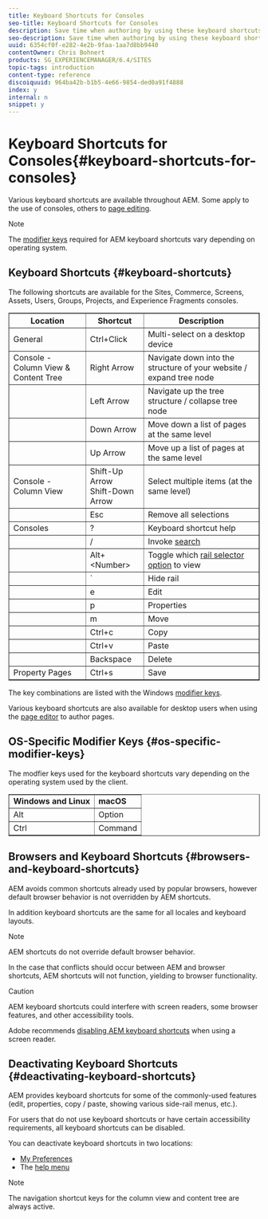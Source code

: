 ```yaml
---
title: Keyboard Shortcuts for Consoles
seo-title: Keyboard Shortcuts for Consoles
description: Save time when authoring by using these keyboard shortcuts
seo-description: Save time when authoring by using these keyboard shortcuts
uuid: 6354cf0f-e282-4e2b-9faa-1aa7d8bb9440
contentOwner: Chris Bohnert
products: SG_EXPERIENCEMANAGER/6.4/SITES
topic-tags: introduction
content-type: reference
discoiquuid: 964ba42b-b1b5-4e66-9854-ded0a91f4888
index: y
internal: n
snippet: y
---
```


# Keyboard Shortcuts for Consoles{#keyboard-shortcuts-for-consoles}

Various keyboard shortcuts are available throughout AEM. Some apply to the use of consoles, others to [page editing](../../../sites/authoring/using/page-authoring-keyboard-shortcuts.md).

>[!NOTE]
>
>The [modifier keys](../../../sites/authoring/using/keyboard-shortcuts.md#os-specific-modifier-keys) required for AEM keyboard shortcuts vary depending on operating system.

## Keyboard Shortcuts {#keyboard-shortcuts}

The following shortcuts are available for the Sites, Commerce, Screens, Assets, Users, Groups, Projects, and Experience Fragments consoles.

<table border="1" cellpadding="1" cellspacing="0" width="100%"> 
 <tbody>
  <tr>
   <th>Location</th> 
   <th>Shortcut</th> 
   <th>Description</th> 
  </tr>
  <tr>
   <td>General</td> 
   <td><span class="kbd">Ctrl+Click</span></td> 
   <td>Multi-select on a desktop device</td> 
  </tr>
  <tr>
   <td>Console - Column View &amp; Content Tree<br /> </td> 
   <td><span class="kbd">Right Arrow</span></td> 
   <td>Navigate down into the structure of your website / expand tree node</td> 
  </tr>
  <tr>
   <td> </td> 
   <td><span class="kbd">Left Arrow</span><br /> </td> 
   <td>Navigate up the tree structure / collapse tree node</td> 
  </tr>
  <tr>
   <td> </td> 
   <td><span class="kbd">Down Arrow</span></td> 
   <td>Move down a list of pages at the same level</td> 
  </tr>
  <tr>
   <td> </td> 
   <td><span class="kbd">Up Arrow</span><br /> </td> 
   <td>Move up a list of pages at the same level</td> 
  </tr>
  <tr>
   <td>Console - Column View</td> 
   <td><span class="kbd">Shift-Up Arrow<br /> Shift-Down Arrow</span></td> 
   <td>Select multiple items (at the same level)</td> 
  </tr>
  <tr>
   <td> </td> 
   <td><span class="kbd">Esc</span></td> 
   <td>Remove all selections</td> 
  </tr>
  <tr>
   <td>Consoles</td> 
   <td><span class="kbd">?</span></td> 
   <td>Keyboard shortcut help</td> 
  </tr>
  <tr>
   <td> </td> 
   <td><span class="kbd">/</span></td> 
   <td>Invoke <a href="../../../sites/authoring/using/search.md">search</a></td> 
  </tr>
  <tr>
   <td> </td> 
   <td><span class="kbd">Alt+&lt;Number&gt;</span></td> 
   <td>Toggle which <a href="../../../sites/authoring/using/basic-handling.md#rail-selector">rail selector option</a> to view</td> 
  </tr>
  <tr>
   <td> </td> 
   <td><span class="kbd">`</span></td> 
   <td>Hide rail<br /> </td> 
  </tr>
  <tr>
   <td> </td> 
   <td><span class="kbd">e</span></td> 
   <td>Edit</td> 
  </tr>
  <tr>
   <td> </td> 
   <td><span class="kbd">p</span></td> 
   <td>Properties</td> 
  </tr>
  <tr>
   <td> </td> 
   <td><span class="kbd">m</span></td> 
   <td>Move</td> 
  </tr>
  <tr>
   <td> </td> 
   <td><span class="kbd">Ctrl+c</span></td> 
   <td>Copy</td> 
  </tr>
  <tr>
   <td> </td> 
   <td><span class="kbd">Ctrl+v</span><br /> </td> 
   <td>Paste</td> 
  </tr>
  <tr>
   <td> </td> 
   <td><span class="kbd">Backspace</span></td> 
   <td>Delete</td> 
  </tr>
  <tr>
   <td>Property Pages<br /> </td> 
   <td><span class="kbd">Ctrl+s</span></td> 
   <td>Save</td> 
  </tr>
 </tbody>
</table>

The key combinations are listed with the Windows [modifier keys](../../../sites/authoring/using/keyboard-shortcuts.md#os-specific-modifier-keys).

Various keyboard shortcuts are also available for desktop users when using the [page editor](../../../sites/authoring/using/page-authoring-keyboard-shortcuts.md) to author pages.

## OS-Specific Modifier Keys {#os-specific-modifier-keys}

The modfier keys used for the keyboard shortcuts vary depending on the operating system used by the client.

<table border="1" cellpadding="1" cellspacing="0" width="100%"> 
 <tbody>
  <tr>
   <td><strong>Windows and Linux</strong></td> 
   <td><strong>macOS</strong><br /> </td> 
  </tr>
  <tr>
   <td><span class="kbd">Alt</span><br /> </td> 
   <td><span class="kbd">Option</span><br /> </td> 
  </tr>
  <tr>
   <td><span class="kbd">Ctrl</span></td> 
   <td><span class="kbd">Command</span></td> 
  </tr>
 </tbody>
</table>

## Browsers and Keyboard Shortcuts {#browsers-and-keyboard-shortcuts}

AEM avoids common shortcuts already used by popular browsers, however default browser behavior is not overridden by AEM shortcuts.

In addition keyboard shortcuts are the same for all locales and keyboard layouts.

>[!NOTE]
>
>AEM shortcuts do not override default browser behavior.
>
>In the case that conflicts should occur between AEM and browser shortcuts, AEM shortcuts will not function, yielding to browser functionality.

>[!CAUTION]
>
>AEM keyboard shortcuts could interfere with screen readers, some browser features, and other accessibility tools.
>
>Adobe recommends [disabling AEM keyboard shortcuts](../../../sites/authoring/using/keyboard-shortcuts.md#deactivating-keyboard-shortcuts) when using a screen reader.

## Deactivating Keyboard Shortcuts {#deactivating-keyboard-shortcuts}

AEM provides keyboard shortcuts for some of the commonly-used features (edit, properties, copy / paste, showing various side-rail menus, etc.).

For users that do not use keyboard shortcuts or have certain accessibility requirements, all keyboard shortcuts can be disabled.

You can deactivate keyboard shortcuts in two locations:

* [My Preferences](../../../sites/authoring/using/user-properties.md#my-preferences)
* The [help menu](../../../sites/authoring/using/basic-handling.md#accessing-help)

>[!NOTE]
>
>The navigation shortcut keys for the column view and content tree are always active.

